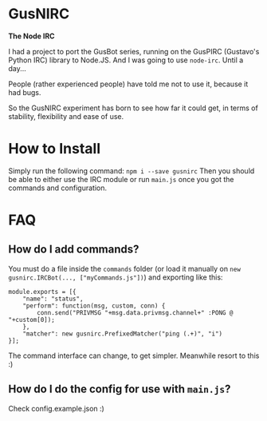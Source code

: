 # GusNIRC
**The Node IRC**

I had a project to port the GusBot series, running on the
GusPIRC (Gustavo's Python IRC) library to Node.JS. And I
was going to use `node-irc`. Until a day...

People (rather experienced people) have told me not to use
it, because it had bugs.

So the GusNIRC experiment has born to see how far it could
get, in terms of stability, flexibility and ease of use.

# How to Install
Simply run the following command:
`npm i --save gusnirc`
Then you should be able to either use the IRC module or
run `main.js` once you got the commands and configuration.

# FAQ
## How do I add commands?
You must do a file inside the `commands` folder (or load it
manually on `new gusnirc.IRCBot(..., ["myCommands.js"])`) and
exporting like this:

    module.exports = [{
        "name": "status",
        "perform": function(msg, custom, conn) {
            conn.send("PRIVMSG "+msg.data.privmsg.channel+" :PONG @ "+custom[0]);
        },
        "matcher": new gusnirc.PrefixedMatcher("ping (.+)", "i")
    }];

The command interface can change, to get simpler. Meanwhile
resort to this :)

## How do I do the config for use with `main.js`?
Check config.example.json :)